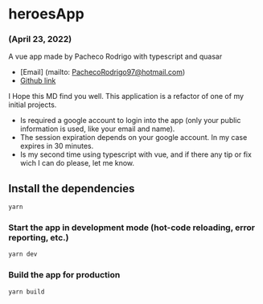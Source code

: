 # heroesApp

### (April 23, 2022)

A vue app made by Pacheco Rodrigo with typescript and quasar

- [Email] (mailto: PachecoRodrigo97@hotmail.com)
- [Github link](https://github.com/roro1997P)

I Hope this MD find you well.
This application is a refactor of one of my initial projects.

- Is required a google account to login into the app (only your public information is used, like your email and name).
- The session expiration depends on your google account. In my case expires in 30 minutes.
- Is my second time using typescript with vue, and if there any tip or fix wich I can do please, let me know.

## Install the dependencies
```bash
yarn
```

### Start the app in development mode (hot-code reloading, error reporting, etc.)
```bash
yarn dev
```

### Build the app for production
```bash
yarn build
```